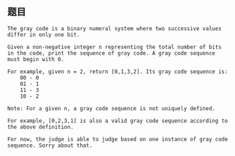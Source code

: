 ## 题目
    The gray code is a binary numeral system where two successive values differ in only one bit.

    Given a non-negative integer n representing the total number of bits in the code, print the sequence of gray code. A gray code sequence must begin with 0.

    For example, given n = 2, return [0,1,3,2]. Its gray code sequence is:
        00 - 0
        01 - 1
        11 - 3
        10 - 2

    Note: For a given n, a gray code sequence is not uniquely defined.

    For example, [0,2,3,1] is also a valid gray code sequence according to the above definition.

    For now, the judge is able to judge based on one instance of gray code sequence. Sorry about that.